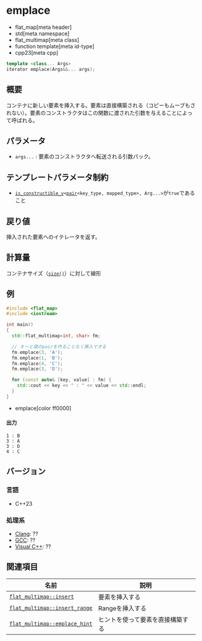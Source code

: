 # emplace
* flat_map[meta header]
* std[meta namespace]
* flat_multimap[meta class]
* function template[meta id-type]
* cpp23[meta cpp]

```cpp
template <class... Args>
iterator emplace(Args&&... args);
```

## 概要
コンテナに新しい要素を挿入する。要素は直接構築される（コピーもムーブもされない）。要素のコンストラクタはこの関数に渡された引数を与えることによって呼ばれる。


## パラメータ
- `args...` : 要素のコンストラクタへ転送される引数パック。


## テンプレートパラメータ制約
- [`is_constructible_v`](/reference/type_traits/is_constructible.md)`<`[`pair`](/reference/utility/pair.md)`<key_type, mapped_type>, Arg...>`が`true`であること


## 戻り値
挿入された要素へのイテレータを返す。

## 計算量

コンテナサイズ（[`size()`](size.md)）に対して線形

## 例
```cpp example
#include <flat_map>
#include <iostream>

int main()
{
  std::flat_multimap<int, char> fm;

  // キーと値のpairを作ることなく挿入できる
  fm.emplace(3, 'A');
  fm.emplace(1, 'B');
  fm.emplace(4, 'C');
  fm.emplace(3, 'D');

  for (const auto& [key, value] : fm) {
    std::cout << key << " : " << value << std::endl;
  }
}
```
* emplace[color ff0000]

#### 出力
```
1 : B
3 : A
3 : D
4 : C
```


## バージョン
### 言語
- C++23

### 処理系
- [Clang](/implementation.md#clang): ??
- [GCC](/implementation.md#gcc): ??
- [Visual C++](/implementation.md#visual_cpp): ??


## 関連項目
| 名前                                             | 説明                             |
|--------------------------------------------------|----------------------------------|
| [`flat_multimap::insert`](insert.md)             | 要素を挿入する                   |
| [`flat_multimap::insert_range`](insert_range.md) | Rangeを挿入する                  |
| [`flat_multimap::emplace_hint`](emplace_hint.md) | ヒントを使って要素を直接構築する |
